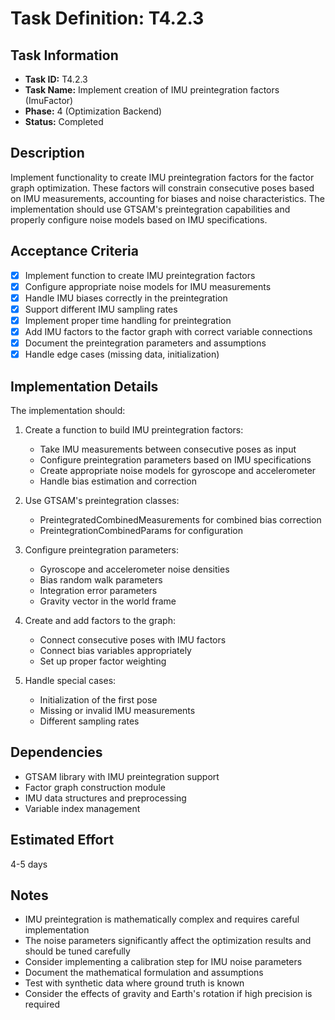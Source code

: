 # Task Definition: T4.2.3

## Task Information
- **Task ID:** T4.2.3
- **Task Name:** Implement creation of IMU preintegration factors (ImuFactor)
- **Phase:** 4 (Optimization Backend)
- **Status:** Completed

## Description
Implement functionality to create IMU preintegration factors for the factor graph optimization. These factors will constrain consecutive poses based on IMU measurements, accounting for biases and noise characteristics. The implementation should use GTSAM's preintegration capabilities and properly configure noise models based on IMU specifications.

## Acceptance Criteria
- [x] Implement function to create IMU preintegration factors
- [x] Configure appropriate noise models for IMU measurements
- [x] Handle IMU biases correctly in the preintegration
- [x] Support different IMU sampling rates
- [x] Implement proper time handling for preintegration
- [x] Add IMU factors to the factor graph with correct variable connections
- [x] Document the preintegration parameters and assumptions
- [x] Handle edge cases (missing data, initialization)

## Implementation Details
The implementation should:
1. Create a function to build IMU preintegration factors:
   - Take IMU measurements between consecutive poses as input
   - Configure preintegration parameters based on IMU specifications
   - Create appropriate noise models for gyroscope and accelerometer
   - Handle bias estimation and correction

2. Use GTSAM's preintegration classes:
   - PreintegratedCombinedMeasurements for combined bias correction
   - PreintegrationCombinedParams for configuration

3. Configure preintegration parameters:
   - Gyroscope and accelerometer noise densities
   - Bias random walk parameters
   - Integration error parameters
   - Gravity vector in the world frame

4. Create and add factors to the graph:
   - Connect consecutive poses with IMU factors
   - Connect bias variables appropriately
   - Set up proper factor weighting

5. Handle special cases:
   - Initialization of the first pose
   - Missing or invalid IMU measurements
   - Different sampling rates

## Dependencies
- GTSAM library with IMU preintegration support
- Factor graph construction module
- IMU data structures and preprocessing
- Variable index management

## Estimated Effort
4-5 days

## Notes
- IMU preintegration is mathematically complex and requires careful implementation
- The noise parameters significantly affect the optimization results and should be tuned carefully
- Consider implementing a calibration step for IMU noise parameters
- Document the mathematical formulation and assumptions
- Test with synthetic data where ground truth is known
- Consider the effects of gravity and Earth's rotation if high precision is required
